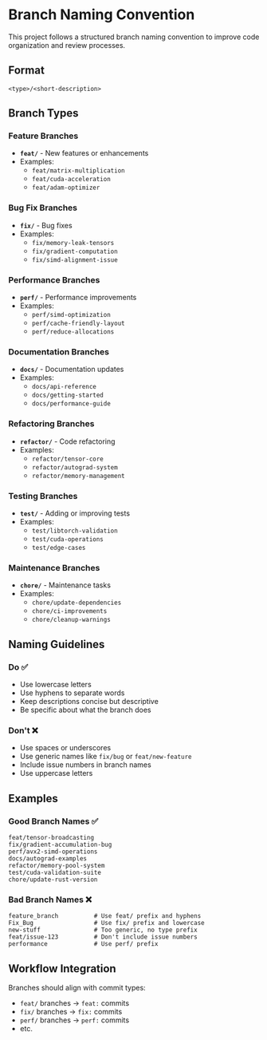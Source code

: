 # Branch Naming Convention

This project follows a structured branch naming convention to improve code organization and review processes.

## Format
```
<type>/<short-description>
```

## Branch Types

### Feature Branches
- **`feat/`** - New features or enhancements
- Examples:
  - `feat/matrix-multiplication`
  - `feat/cuda-acceleration`
  - `feat/adam-optimizer`

### Bug Fix Branches  
- **`fix/`** - Bug fixes
- Examples:
  - `fix/memory-leak-tensors`
  - `fix/gradient-computation`
  - `fix/simd-alignment-issue`

### Performance Branches
- **`perf/`** - Performance improvements
- Examples:
  - `perf/simd-optimization`
  - `perf/cache-friendly-layout`
  - `perf/reduce-allocations`

### Documentation Branches
- **`docs/`** - Documentation updates
- Examples:
  - `docs/api-reference`
  - `docs/getting-started`
  - `docs/performance-guide`

### Refactoring Branches
- **`refactor/`** - Code refactoring
- Examples:
  - `refactor/tensor-core`
  - `refactor/autograd-system`
  - `refactor/memory-management`

### Testing Branches
- **`test/`** - Adding or improving tests
- Examples:
  - `test/libtorch-validation`
  - `test/cuda-operations`
  - `test/edge-cases`

### Maintenance Branches
- **`chore/`** - Maintenance tasks
- Examples:
  - `chore/update-dependencies`
  - `chore/ci-improvements`
  - `chore/cleanup-warnings`

## Naming Guidelines

### Do ✅
- Use lowercase letters
- Use hyphens to separate words
- Keep descriptions concise but descriptive
- Be specific about what the branch does

### Don't ❌
- Use spaces or underscores
- Use generic names like `fix/bug` or `feat/new-feature`
- Include issue numbers in branch names
- Use uppercase letters

## Examples

### Good Branch Names ✅
```
feat/tensor-broadcasting
fix/gradient-accumulation-bug
perf/avx2-simd-operations
docs/autograd-examples
refactor/memory-pool-system
test/cuda-validation-suite
chore/update-rust-version
```

### Bad Branch Names ❌
```
feature_branch          # Use feat/ prefix and hyphens
Fix_Bug                 # Use fix/ prefix and lowercase
new-stuff               # Too generic, no type prefix
feat/issue-123          # Don't include issue numbers
performance             # Use perf/ prefix
```

## Workflow Integration

Branches should align with commit types:
- `feat/` branches → `feat:` commits
- `fix/` branches → `fix:` commits  
- `perf/` branches → `perf:` commits
- etc.

